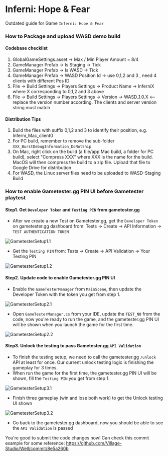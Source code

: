 # Inferni: Hope & Fear

Outdated guide for Game `Inferni: Hope & Fear`

### How to Package and upload WASD demo build

#### Codebase checklist
1. GlobalGameSettings.asset -> Max / Min Player Amount = 8/4
2. GameManager Prefab -> Is Staging -> Tick
3. GameManager Prefab -> Is WASD -> Tick
4. GameManager Prefab -> WASD Position Id -> use 0,1,2 and 3 , need 4 clients with different Pos ID
5. File -> Build Settings -> Players Settings -> Product Name -> InferniX where X corresponding to 0,1,2 and 3 above
6. File -> Build Settings -> Players Settings -> Version -> WASD_1.0.X  <-- replace the version number according.  The clients and server version string must match

#### Distribution Tips
1. Build the files with suffix 0,1,2 and 3 to identify their position, e.g. Inferni_Mac_client0
2. For PC build, remember to remove the sub-folder `XXX_BurstDebugInformation_DoNotShip`
3. On Mac, right click on the build (a file/app Mac build, a folder for PC build), select "Compress XXX" where XXX is the name for the build.  MacOS will then compress the build to a zip file.  Upload that file to Google Drive for distribution
4. For WASD, the Linux server files need to be uploaded to WASD-Staging Build

### How to enable Gametester.gg PIN UI before Gametester playtest

#### Step1. Get `Developer Token` and `Testing PIN` from gametester.gg
- After we create a new Test on Gametester.gg, get the `Developer Token` on gametester.gg dashboard from: Tests -> Create -> API Information -> `TEST AUTHENTICATION TOKEN`

![GametesterSetup1.1](https://drive.google.com/uc?export=view&id=1noFvB0HNd6Wu2IvciqrvJRgLD9L1YG8x)

- Get the `Testing PIN` from: Tests -> Create -> API Validation -> Your Testing PIN

![GametesterSetup1.2](https://drive.google.com/uc?export=view&id=1Ki9NF5q-fPVEsNqALWVx17s0B2Sy6zDg)

#### Step2. Update code to enable Gametester.gg PIN UI
- Enable the `GameTesterManager` from `MainScene`, then update the Developer Token with the token you get from step 1.

![GametesterSetup2.1](https://drive.google.com/uc?export=view&id=1_nQ_KNZgDQSLX_uDekLMkTayX8QDcuE_)

- Open `GameTesterManager.cs` from your IDE, update the `TEST_NO` from the code, now you're ready to run the game, and the gametester.gg PIN UI will be shown when you launch the game for the first time.

![GametesterSetup2.2](https://drive.google.com/uc?export=view&id=1L_2ZK1R3ik-WZGXINvUUWpvjOC_3B9L5)

#### Step3. Unlock the testing to pass Gametester.gg `API Validation`
- To finish the testing setup, we need to call the gametester.gg `/unlock` API at least for once. Our current unlock testing logic is finishing the gameplay for 3 times.
- When run the game for the first time, the gametester.gg PIN UI will be shown, fill the `Testing PIN` you get from step 1.

![GametesterSetup3.1](https://drive.google.com/uc?export=view&id=1AGHkNppTCshS9iYV2HRALab2GbqSDSRw)

- Finish three gameplay (win and lose both work) to get the Unlock testing UI shown

![GametesterSetup3.2](https://drive.google.com/uc?export=view&id=1v9rn5ZOd4r46f3hoBWKXgcQj00M3jjZK)

- Go back to the gametester.gg dashboard, now you should be able to see the `API Validation` is passed

You're good to submit the code changes now! Can check this commit example for some reference: https://github.com/Village-Studio/Well/commit/8e5a260b